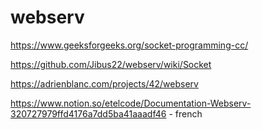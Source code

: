 # webserv

https://www.geeksforgeeks.org/socket-programming-cc/

https://github.com/Jibus22/webserv/wiki/Socket

https://adrienblanc.com/projects/42/webserv

https://www.notion.so/etelcode/Documentation-Webserv-320727979ffd4176a7dd5ba41aaadf46 - french
